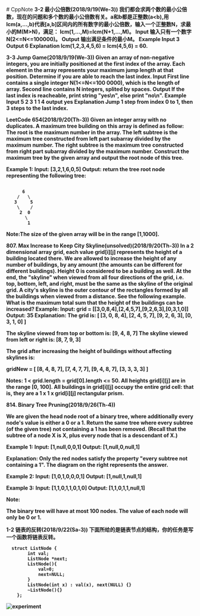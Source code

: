 ﻿﻿﻿﻿﻿﻿﻿﻿# CppNote**3-2 最小公倍数(2018/9/19(We-3))**<b>我们都会求两个数的最小公倍数，现在的问题和多个数的最小公倍数有关。a和b都是正整数(a<b),用lcm(a,…,b)代表[a,b]区间内的所有数字的最小公倍数，输入一个正整数N，求最小的M(M>N)，满足： lcm(1,…,M)=lcm(N+1,…,M)。Input输入只有一个数字N(2<=N<=100000)。Output输出满足条件的最小M。ExampleInput    3Output    6Explanation    lcm(1,2,3,4,5,6) = lcm(4,5,6) = 60.**3-3 Jump Game(2018/9/19(We-3))**Given an array of non-negative integers, you are initially positioned at the first index of the array.Each element in the array represents your maximum jump length at that position.Determine if you are able to reach the last index.InputFirst line contains a single integer N(1<=N<=100 0000), which is the length of array. Second line contains N integers, splited by spaces.OutputIf the last index is reacheable, print string "yes\n", else print "no\n".ExampleInput    5    2 3 1 1 4output    yesExplanation    Jump 1 step from index 0 to 1, then 3 steps to the last index.**LeetCode 654(2018/9/20(Th-3))** Given an integer array with no duplicates. A maximum tree building on this array is defined as follow:    The root is the maximum number in the array.    The left subtree is the maximum tree constructed from left part subarray divided by the maximum number.    The right subtree is the maximum tree constructed from right part subarray divided by the maximum number.Construct the maximum tree by the given array and output the root node of this tree.Example 1:Input: [3,2,1,6,0,5]Output: return the tree root node representing the following tree:```      6    /   \   3     5    \    /      2  0          \        1```Note:The size of the given array will be in the range [1,1000].**807. Max Increase to Keep City Skyline(unsolved)(2018/9/20(Th-3))**In a 2 dimensional array grid, each value grid[i][j] represents the height of a building located there. We are allowed to increase the height of any number of buildings, by any amount (the amounts can be different for different buildings). Height 0 is considered to be a building as well.At the end, the "skyline" when viewed from all four directions of the grid, i.e. top, bottom, left, and right, must be the same as the skyline of the original grid. A city's skyline is the outer contour of the rectangles formed by all the buildings when viewed from a distance. See the following example.What is the maximum total sum that the height of the buildings can be increased?Example:Input: grid = [[3,0,8,4],[2,4,5,7],[9,2,6,3],[0,3,1,0]]Output: 35Explanation:The grid is:[ [3, 0, 8, 4],[2, 4, 5, 7],[9, 2, 6, 3],[0, 3, 1, 0] ]The skyline viewed from top or bottom is: [9, 4, 8, 7]The skyline viewed from left or right is: [8, 7, 9, 3]The grid after increasing the height of buildings without affecting skylines is:gridNew = [ [8, 4, 8, 7],[7, 4, 7, 7],[9, 4, 8, 7],[3, 3, 3, 3] ]Notes:1 < grid.length = grid[0].length <= 50.All heights grid[i][j] are in the range [0, 100].All buildings in grid[i][j] occupy the entire grid cell: that is, they are a 1 x 1 x grid[i][j] rectangular prism.**814. Binary Tree Pruning(2018/9/26(Th-4))**We are given the head node root of a binary tree, where additionally every node's value is either a 0 or a 1.Return the same tree where every subtree (of the given tree) not containing a 1 has been removed.(Recall that the subtree of a node X is X, plus every node that is a descendant of X.)Example 1:Input: [1,null,0,0,1]Output: [1,null,0,null,1]Explanation:Only the red nodes satisfy the property "every subtree not containing a 1".The diagram on the right represents the answer.Example 2:Input: [1,0,1,0,0,0,1]Output: [1,null,1,null,1]Example 3:Input: [1,1,0,1,1,0,1,0]Output: [1,1,0,1,1,null,1]Note:The binary tree will have at most 100 nodes.The value of each node will only be 0 or 1.**1-2 链表的反转(2018/9/22(Sa-3))**下面所给的是链表节点的结构，你的任务是写一个函数将链表反转。  ```  struct ListNode {        int val;        ListNode *next;        ListNode(){            val=0;            next=NULL;        }        ListNode(int x) : val(x), next(NULL) {}        ~ListNode(){}    };```![experiment](https://leetcode.com/static/images/problemset/robot_maze.png)